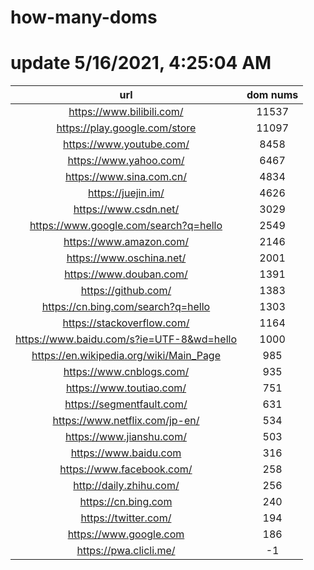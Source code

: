 # how-many-doms

# update 5/16/2021, 4:25:04 AM

url | dom nums
:-: | :-:
https://www.bilibili.com/ | 11537
https://play.google.com/store | 11097
https://www.youtube.com/ | 8458
https://www.yahoo.com/ | 6467
https://www.sina.com.cn/ | 4834
https://juejin.im/ | 4626
https://www.csdn.net/ | 3029
https://www.google.com/search?q=hello | 2549
https://www.amazon.com/ | 2146
https://www.oschina.net/ | 2001
https://www.douban.com/ | 1391
https://github.com/ | 1383
https://cn.bing.com/search?q=hello | 1303
https://stackoverflow.com/ | 1164
https://www.baidu.com/s?ie=UTF-8&wd=hello | 1000
https://en.wikipedia.org/wiki/Main_Page | 985
https://www.cnblogs.com/ | 935
https://www.toutiao.com/ | 751
https://segmentfault.com/ | 631
https://www.netflix.com/jp-en/ | 534
https://www.jianshu.com/ | 503
https://www.baidu.com | 316
https://www.facebook.com/ | 258
http://daily.zhihu.com/ | 256
https://cn.bing.com | 240
https://twitter.com/ | 194
https://www.google.com | 186
https://pwa.clicli.me/ | -1
